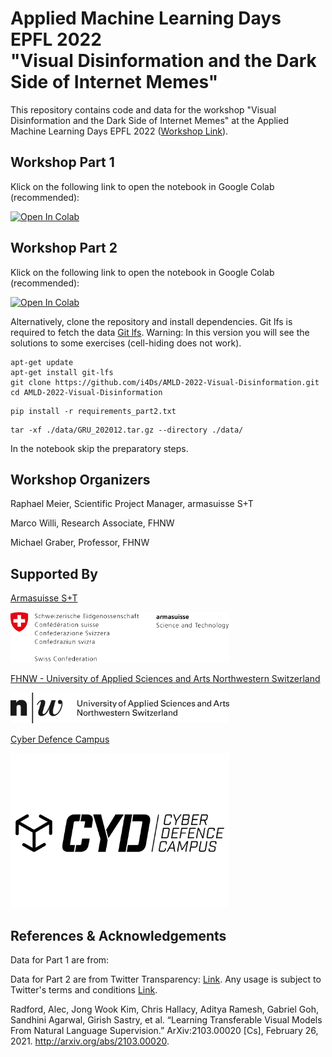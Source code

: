 # Applied Machine Learning Days EPFL 2022<br />"Visual Disinformation and the Dark Side of Internet Memes"

This repository contains code and data for the workshop "Visual Disinformation and the Dark Side of Internet Memes" at the Applied Machine Learning Days EPFL 2022 ([Workshop Link](https://appliedmldays.org/events/amld-epfl-2022/workshops/visual-disinformation-and-the-dark-side-of-internet-memes)).

## Workshop Part 1

Klick on the following link to open the notebook in Google Colab (recommended):

[![Open In Colab](https://colab.research.google.com/assets/colab-badge.svg)](https://colab.research.google.com/github/i4Ds/AMLD-2022-Visual-Disinformation/blob/main/part1.ipynb)

## Workshop Part 2

Klick on the following link to open the notebook in Google Colab (recommended):

[![Open In Colab](https://colab.research.google.com/assets/colab-badge.svg)](https://colab.research.google.com/github/i4Ds/AMLD-2022-Visual-Disinformation/blob/main/part2.ipynb)


Alternatively, clone the repository and install dependencies. Git lfs is required to fetch the data [Git lfs](https://git-lfs.github.com/). Warning: In this version you will see the solutions to some exercises (cell-hiding does not work).

```
apt-get update
apt-get install git-lfs
git clone https://github.com/i4Ds/AMLD-2022-Visual-Disinformation.git
cd AMLD-2022-Visual-Disinformation
```

```
pip install -r requirements_part2.txt
```

```
tar -xf ./data/GRU_202012.tar.gz --directory ./data/
```

In the notebook skip the preparatory steps.

## Workshop Organizers

Raphael Meier, Scientific Project Manager, armasuisse S+T

Marco Willi, Research Associate, FHNW

Michael Graber, Professor, FHNW

## Supported By

[Armasuisse S+T](https://www.ar.admin.ch/de/armasuisse-wissenschaft-und-technologie-w-t/home.html)

<p align="left">
  <img src="./logos/ar.png" width="350" alt="armasuisse S+T">
</p>

[FHNW - University of Applied Sciences and Arts Northwestern Switzerland](https://www.fhnw.ch/en)

<p align="left">
  <img src="./logos/fhnw.png" width="350" alt="FHNW">
</p>


[Cyber Defence Campus](https://www.ar.admin.ch/en/armasuisse-wissenschaft-und-technologie-w-t/cyber-defence_campus.html)

<p align="left">
  <img src="./logos/cyd.png" width="350" alt="Cyber Defense Campus">
</p>



## References & Acknowledgements

Data for Part 1 are from:


Data for Part 2 are from Twitter Transparency: [Link](https://transparency.twitter.com/en/reports/information-operations.html). Any usage is subject to Twitter's terms and conditions [Link](https://developer.twitter.com/en/developer-terms).


Radford, Alec, Jong Wook Kim, Chris Hallacy, Aditya Ramesh, Gabriel Goh, Sandhini Agarwal, Girish Sastry, et al. “Learning Transferable Visual Models From Natural Language Supervision.” ArXiv:2103.00020 [Cs], February 26, 2021. http://arxiv.org/abs/2103.00020.
